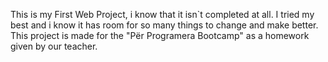 This is my First Web Project, i know that it isn`t completed at all. I tried my best and i know it has room for so many things  to change and make better. This project is made for the "Për Programera Bootcamp" as a homework given by our teacher. 
